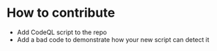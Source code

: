 # How to contribute

 - Add CodeQL script to the repo
 - Add a bad code to demonstrate how your new script can detect it
